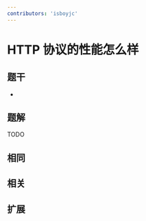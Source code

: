 ```yaml
---
contributors: 'isboyjc'
---
```


# HTTP 协议的性能怎么样


## 题干

- 



## 题解

<!-- ::: details 点我查看题解 -->

  TODO

<!-- ::: -->



## 相同


## 相关


## 扩展

